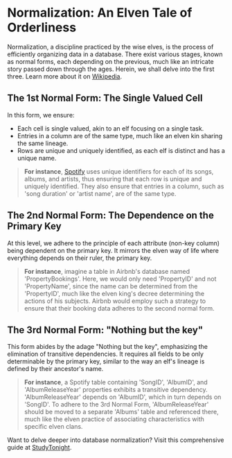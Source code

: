 # Normalization: An Elven Tale of Orderliness

Normalization, a discipline practiced by the wise elves, is the process of efficiently organizing data in a database. There exist various stages, known as normal forms, each depending on the previous, much like an intricate story passed down through the ages. Herein, we shall delve into the first three. Learn more about it on [Wikipedia](https://en.wikipedia.org/wiki/Database_normalization).

## The 1st Normal Form: The Single Valued Cell

In this form, we ensure:

-   Each cell is single valued, akin to an elf focusing on a single task.
-   Entries in a column are of the same type, much like an elven kin sharing the same lineage.
-   Rows are unique and uniquely identified, as each elf is distinct and has a unique name.

> **For instance**, [Spotify](https://www.spotify.com/) uses unique identifiers for each of its songs, albums, and artists, thus ensuring that each row is unique and uniquely identified. They also ensure that entries in a column, such as 'song duration' or 'artist name', are of the same type.

## The 2nd Normal Form: The Dependence on the Primary Key

At this level, we adhere to the principle of each attribute (non-key column) being dependent on the primary key. It mirrors the elven way of life where everything depends on their ruler, the primary key.

> **For instance**, imagine a table in Airbnb's database named 'PropertyBookings'. Here, we would only need 'PropertyID' and not 'PropertyName', since the name can be determined from the 'PropertyID', much like the elven king's decree determining the actions of his subjects. Airbnb would employ such a strategy to ensure that their booking data adheres to the second normal form.

## The 3rd Normal Form: "Nothing but the key"

This form abides by the adage "Nothing but the key", emphasizing the elimination of transitive dependencies. It requires all fields to be only determinable by the primary key, similar to the way an elf's lineage is defined by their ancestor's name.

> **For instance**, a Spotify table containing 'SongID', 'AlbumID', and 'AlbumReleaseYear' properties exhibits a transitive dependency. 'AlbumReleaseYear' depends on 'AlbumID', which in turn depends on 'SongID'. To adhere to the 3rd Normal Form, 'AlbumReleaseYear' should be moved to a separate 'Albums' table and referenced there, much like the elven practice of associating characteristics with specific elven clans.

Want to delve deeper into database normalization? Visit this comprehensive guide at [StudyTonight](https://www.studytonight.com/dbms/database-normal-forms.php).
